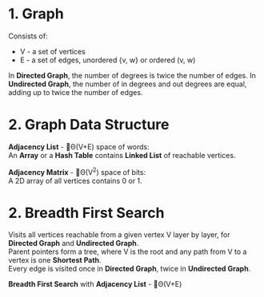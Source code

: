 # 1. Graph
Consists of:
* V - a set of vertices
* E - a set of edges, unordered {v, w} or ordered (v, w)

In **Directed Graph**, the number of degrees is twice the number of edges.
In **Undirected Graph**, the number of in degrees and out degrees are equal, adding up to twice the number of edges.

# 2. Graph Data Structure
**Adjacency List** - Θ(V+E) space of words:  
An **Array** or a **Hash Table** contains **Linked List** of reachable vertices.

**Adjacency Matrix** - Θ(V<sup>2</sup>) space of bits:  
A 2D array of all vertices contains 0 or 1.

# 2. Breadth First Search
Visits all vertices reachable from a given vertex V layer by layer, for **Directed Graph** and **Undirected Graph**.  
Parent pointers form a tree, where V is the root and any path from V to a vertex is one **Shortest Path**.  
Every edge is visited once in **Directed Graph**, twice in **Undirected Graph**.

**Breadth First Search** with **Adjacency List** - Θ(V+E)
